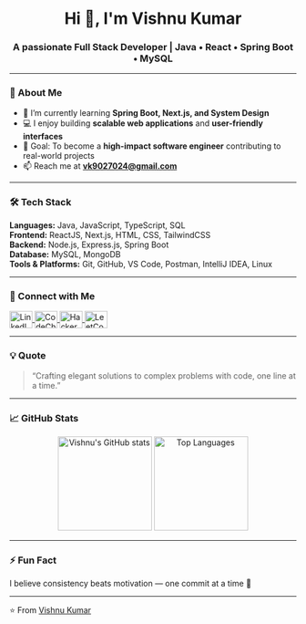 <h1 align="center">Hi 👋, I'm Vishnu Kumar</h1>
<h3 align="center">A passionate Full Stack Developer | Java • React • Spring Boot • MySQL</h3>

---

### 🚀 About Me  
- 🌱 I’m currently learning **Spring Boot, Next.js, and System Design**  
- 💻 I enjoy building **scalable web applications** and **user-friendly interfaces**  
- 🎯 Goal: To become a **high-impact software engineer** contributing to real-world projects  
- 📫 Reach me at **vk9027024@gmail.com**

---

### 🛠️ Tech Stack
**Languages:** Java, JavaScript, TypeScript, SQL  
**Frontend:** ReactJS, Next.js, HTML, CSS, TailwindCSS  
**Backend:** Node.js, Express.js, Spring Boot  
**Database:** MySQL, MongoDB  
**Tools & Platforms:** Git, GitHub, VS Code, Postman, IntelliJ IDEA, Linux  

---

### 🤝 Connect with Me
<p align="left">
<a href="https://linkedin.com/in/vishnu-kumar-370349253" target="blank">
  <img align="center" src="https://raw.githubusercontent.com/rahuldkjain/github-profile-readme-generator/master/src/images/icons/Social/linked-in-alt.svg" alt="LinkedIn" height="30" width="40" />
</a>
<a href="https://www.codechef.com/users/vishnukumar902" target="blank">
  <img align="center" src="https://cdn.jsdelivr.net/npm/simple-icons@3.1.0/icons/codechef.svg" alt="CodeChef" height="30" width="40" />
</a>
<a href="https://www.hackerrank.com/nathvijay959" target="blank">
  <img align="center" src="https://raw.githubusercontent.com/rahuldkjain/github-profile-readme-generator/master/src/images/icons/Social/hackerrank.svg" alt="HackerRank" height="30" width="40" />
</a>
<a href="https://www.leetcode.com/nathvijay959" target="blank">
  <img align="center" src="https://raw.githubusercontent.com/rahuldkjain/github-profile-readme-generator/master/src/images/icons/Social/leet-code.svg" alt="LeetCode" height="30" width="40" />
</a>
</p>

---

### 💡 Quote
> “Crafting elegant solutions to complex problems with code, one line at a time.”

---

### 📈 GitHub Stats
<p align="center">
  <img src="https://github-readme-stats.vercel.app/api?username=vishnu-kumar-370349253&show_icons=true&theme=radical" alt="Vishnu's GitHub stats" height="165"/>
  <img src="https://github-readme-stats.vercel.app/api/top-langs/?username=vishnu-kumar-370349253&layout=compact&theme=radical" alt="Top Languages" height="165"/>
</p>

---

### ⚡ Fun Fact  
I believe consistency beats motivation — one commit at a time 💪  

---

⭐️ From [Vishnu Kumar](https://github.com/vishnu-kumar-370349253)
